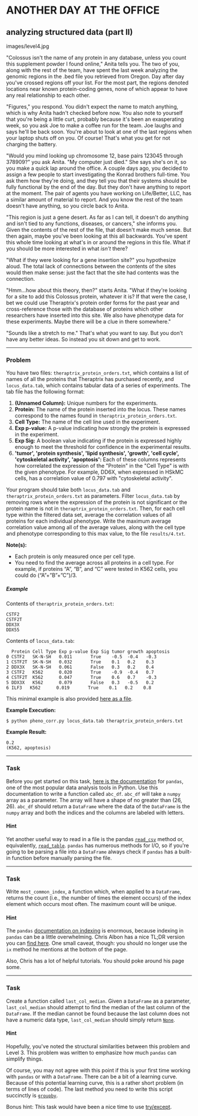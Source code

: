 ANOTHER DAY AT THE OFFICE
=====

analyzing structured data (part II)
--------

images/level4.jpg

"Colossus isn't the name of any protein in any database, unless you count this supplement powder I found online," Anita tells you. The two of you, along with the rest of the team, have spent the last week analyzing the genomic regions in the .bed file you retrieved from Oregon. Day after day you've crossed regions off your list. For the most part, the regions denoted locations near known protein-coding genes, none of which appear to have any real relationship to each other.

"Figures," you respond. You didn't expect the name to match anything, which is why Anita hadn't checked before now. You also note to yourself that you're being a little curt, probably because it's been an exasperating week, so you ask Joe to make a coffee run for the team. Joe laughs and says he'll be back soon. You're about to look at one of the last regions when your laptop shuts off on you. Of course! That's what you get for not charging the battery.  

"Would you mind looking up chromosome 12, base pairs 123045 through 378909?" you ask Anita. "My computer just died." She says she's on it, so you make a quick lap around the office. A couple days ago, you decided to assign a few people to start investigating the Konrad brothers full-time. You ask them how they're doing, and they tell you that their systems should be fully functional by the end of the day. But they don't have anything to report at the moment. The pair of agents you have working on Life/Better, LLC, has a similar amount of material to report. And you know the rest of the team doesn't have anything, so you circle back to Anita.

"This region is just a gene desert. As far as I can tell, it doesn't do anything and isn't tied to any functions, diseases, or cancers," she informs you. Given the contents of the rest of the file, that doesn't make much sense. But then again, maybe you've been looking at this all backwards. You've spent this whole time looking at what's in or around the regions in this file. What if you should be more interested in what *isn't* there?

"What if they were looking for a gene insertion site?" you hypothesize aloud. The total lack of connections between the contents of the sites would then make sense: just the fact that the site had contents was the connection.

"Hmm...how about this theory, then?" starts Anita. "What if they're looking for a site to add this Colossus protein, whatever it is? If that were the case, I bet we could use Theraptrix's protein order forms for the past year and cross-reference those with the database of proteins which other researchers have inserted into this site. We also have phenotype data for these experiments. Maybe there will be a clue in there somewhere."

"Sounds like a stretch to me." That's what you want to say. But you don't have any better ideas. So instead you sit down and get to work.

---

### Problem

You have two files: `theraptrix_protein_orders.txt`, which contains a list of names of all the proteins that Theraptrix has purchased recently, and `locus_data.tab`, which contains tabular data of a series of experiments. The tab file has the following format:

1. **(Unnamed Column):** Unique numbers for the experiments.
2. **Protein:** The name of the protein inserted into the locus. These names correspond to the names found in `theraptrix_protein_orders.txt`.
3. **Cell Type:** The name of the cell line used in the experiment.
4. **Exp p-value:** A p-value indicating how strongly the protein is expressed in the experiment.
5. **Exp Sig:** A boolean value indicating if the protein is expressed highly enough to meet the threshold for confidence in the experimental results.
6. **'tumor', 'protein synthesis', 'lipid synthesis', 'growth', 'cell cycle', 'cytoskeletal activity', 'apoptosis':** Each of these columns represents how correlated the expression of the "Protein" in the "Cell Type" is with the given phenotype. For example, DD6X, when expressed in HSkMC cells, has a correlation value of 0.797 with "cytoskeletal activity".

Your program should take both `locus_data.tab` and `theraptrix_protein_orders.txt` as parameters. Filter `locus_data.tab` by removing rows where the expression of the protein is not significant or the protein name is not in `theraptrix_protein_orders.txt`. Then, for each cell type within the filtered data set, average the correlation values of all proteins for each individual phenotype. Write the maximum average correlation value among all of the average values, along with the cell type and phenotype corresponding to this max value, to the file `results/4.txt`.


**Note(s):**

* Each protein is only measured once per cell type.
* You need to find the average across all proteins in a cell type. For example, if proteins “A”, “B”, and “C” were tested in K562 cells, you could do (“A”+”B”+”C”)/3.

##### Example

Contents of `theraptrix_protein_orders.txt`:

    CSTF2
    CSTF2T
    DDX3X
    DDX55

Contents of `locus_data.tab`:

      Protein Cell Type Exp p-value Exp Sig tumor growth apoptosis
    0 CSTF2   SK-N-SH   0.011       True    -0.5  -0.4   -0.3
    1 CSTF2T  SK-N-SH   0.032       True    0.1   0.2    0.3
    2 DDX3X   SK-N-SH   0.061       False   0.3   0.2    0.4
    3 CSTF2   K562      0.020       True    -0.9  -0.4   0.7
    4 CSTF2T  K562      0.047       True    0.6   0.7    -0.3
    5 DDX3X   K562      0.079       False   0.3   -0.5   0.2
    6 ILF3   K562      0.019       True    0.1   0.2    0.8

This minimal example is also provided [here as a file](https://github.com/Jessime/Excision/blob/dev/src/examples/locus_data_ex.tab).

**Example Execution:**

`$ python pheno_corr.py locus_data.tab theraptrix_protein_orders.txt`

**Example Result:**

    0.2
    (K562, apoptosis)

---

### Task

Before you get started on this task, [here is the documentation](http://pandas.pydata.org/pandas-docs/stable/index.html) for `pandas`, one of the most popular data analysis tools in Python. Use this documentation to write a function called `abc_df`. `abc_df` will take a `numpy` array as a parameter. The array will have a shape of no greater than (26, 26). `abc_df` should return a `DataFrame` where the data of the `DataFrame` is the `numpy` array and both the indices and the columns are labeled with letters.

#### Hint

Yet another useful way to read in a file is the pandas [`read_csv`](https://pandas.pydata.org/pandas-docs/stable/generated/pandas.read_csv.html) method or, equivalently, [`read_table`](https://pandas.pydata.org/pandas-docs/stable/generated/pandas.read_table.html). `pandas` has numerous methods for I/O, so if you're going to be parsing a file into a `DataFrame` always check if `pandas` has a built-in function before manually parsing the file.

---

### Task

Write `most_common_index`, a function which, when applied to a `DataFrame`, returns the count (i.e., the number of times the element occurs) of the index element which occurs most often. The maximum count will be unique.

#### Hint

The `pandas` [documentation on indexing](https://pandas.pydata.org/pandas-docs/stable/indexing.html) is enormous, because indexing in `pandas` can be a little overwhelming. Chris Albon has a nice TL;DR version you can [find here](https://chrisalbon.com/python/pandas_indexing_selecting.html). One small caveat, though: you should no longer use the `ix` method he mentions at the bottom of the page.

Also, Chris has a lot of helpful tutorials. You should poke around his page some.

---

### Task

Create a function called `last_col_median`. Given a `DataFrame` as a parameter, `last_col_median` should attempt to find the median of the last column of the `DataFrame`. If the median cannot be found because the last column does not have a numeric data type, `last_col_median` should simply return [`None`](https://docs.python.org/3/library/constants.html#None).

#### Hint

Hopefully, you've noted the structural similarities between this problem and Level 3. This problem was written to emphasize how much `pandas` can simplify things.

Of course, you may not agree with this point if this is your first time working with `pandas` or with a `DataFrame`. There can be a bit of a learning curve. Because of this potential learning curve, this is a rather short problem (in terms of lines of code). The last method you need to write this script succinctly is [`groupby`](https://pandas.pydata.org/pandas-docs/stable/generated/pandas.DataFrame.groupby.html).

Bonus hint: This task would have been a nice time to use [try/except](https://docs.python.org/3/tutorial/errors.html).
